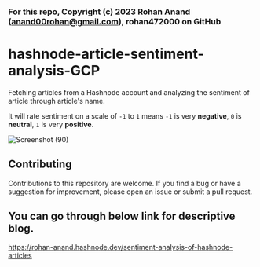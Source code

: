###  For this repo, Copyright (c) 2023 Rohan Anand (anand00rohan@gmail.com), rohan472000 on GitHub

# hashnode-article-sentiment-analysis-GCP
Fetching articles from a Hashnode account and analyzing the sentiment of article through article's name.

It will rate sentiment on a scale of `-1` to `1` means `-1` is very **negative**, `0` is **neutral**, `1` is very **positive**.

![Screenshot (90)](https://user-images.githubusercontent.com/96521078/224466785-f344b068-3112-4d57-8c11-b0a061a56cdb.png)

## Contributing
Contributions to this repository are welcome. If you find a bug or have a suggestion for improvement, please open an issue or submit a pull request.


## You can go through below link for descriptive blog.

https://rohan-anand.hashnode.dev/sentiment-analysis-of-hashnode-articles
